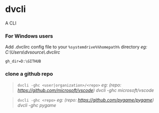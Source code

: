 # dvcli

A CLI

### For Windows users

Add .dvclirc config file to your `%systemdrive%%homepath%` directory
<i>eg: C:\Users\dvsource\\.dvclirc</i>

```
gh_dir=D:\GITHUB
```

### clone a github repo

> `dvcli -ghc <user|organization>/<repo>` <i>eg: (repo: https://github.com/microsoft/vscode) dvcli -ghc microsoft/vscode</i>

> `dvcli -ghc <repo>` <i>eg: (repo: https://github.com/pygame/pygame) dvcli -ghc pygame</i>
